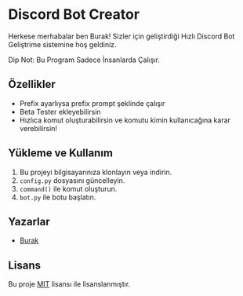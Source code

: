 # Discord Bot Creator
Herkese merhabalar ben Burak! Sizler için geliştirdiği Hızlı Discord Bot Geliştrime sistemine hoş geldiniz.

Dip Not: Bu Program Sadece İnsanlarda Çalışır.

## Özellikler

* Prefix ayarlıysa prefix prompt şeklinde çalışır
* Beta Tester ekleyebilirsin
* Hızlıca komut oluşturabilirsin ve komutu kimin kullanıcağına karar verebilirsin!

## Yükleme ve Kullanım

1. Bu projeyi bilgisayarınıza klonlayın veya indirin.
2. `config.py` dosyasını güncelleyin.
3. `command()` ile komut oluşturun.
4. `bot.py` ile botu başlatın.

## Yazarlar

- [Burak](https://github.com/Cyrussw) 

## Lisans

Bu proje [MIT](https://opensource.org/licenses/MIT) lisansı ile lisanslanmıştır.
